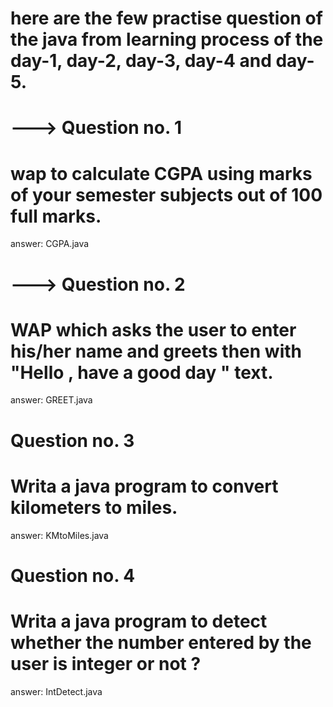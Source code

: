 # here are the few practise question of the java from learning process of the day-1, day-2, day-3, day-4 and day-5.

# ---> Question no. 1

# wap to calculate CGPA using marks of your semester subjects out of 100 full marks.

answer: CGPA.java

# ---> Question no. 2

# WAP which asks the user to enter his/her name and greets then with "Hello <name>, have a good day " text.

answer: GREET.java

# Question no. 3

# Writa a java program to convert kilometers to miles.

answer: KMtoMiles.java

# Question no. 4

# Writa a java program to detect whether the number entered by the user is integer or not ?

answer: IntDetect.java
